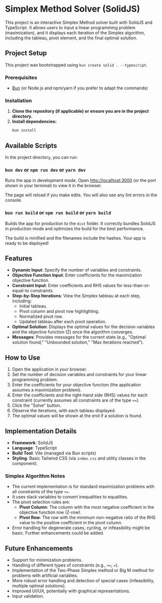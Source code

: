 # Simplex Method Solver (SolidJS)

This project is an interactive Simplex Method solver built with SolidJS and TypeScript. It allows users to input a linear programming problem (maximization), and it displays each iteration of the Simplex algorithm, including the tableau, pivot element, and the final optimal solution.

## Project Setup

This project was bootstrapped using `bun create solid . --typescript`.

### Prerequisites

- [Bun](https://bun.sh/) (or Node.js and npm/yarn if you prefer to adapt the commands)

### Installation

1.  **Clone the repository (if applicable) or ensure you are in the project directory.**
2.  **Install dependencies:**
    ```bash
    bun install
    ```

## Available Scripts

In the project directory, you can run:

### `bun dev` or `npm run dev` or `yarn dev`

Runs the app in development mode.
Open [http://localhost:3000](http://localhost:3000) (or the port shown in your terminal) to view it in the browser.

The page will reload if you make edits.
You will also see any lint errors in the console.

### `bun run build` or `npm run build` or `yarn build`

Builds the app for production to the `dist` folder.
It correctly bundles SolidJS in production mode and optimizes the build for the best performance.

The build is minified and the filenames include the hashes.
Your app is ready to be deployed!

## Features

-   **Dynamic Input**: Specify the number of variables and constraints.
-   **Objective Function Input**: Enter coefficients for the maximization objective function.
-   **Constraint Input**: Enter coefficients and RHS values for less-than-or-equal-to constraints.
-   **Step-by-Step Iterations**: View the Simplex tableau at each step, including:
    -   Initial tableau.
    -   Pivot column and pivot row highlighting.
    -   Normalized pivot row.
    -   Updated tableau after each pivot operation.
-   **Optimal Solution**: Displays the optimal values for the decision variables and the objective function (Z) once the algorithm converges.
-   **Messages**: Provides messages for the current state (e.g., "Optimal solution found," "Unbounded solution," "Max iterations reached").

## How to Use

1.  Open the application in your browser.
2.  Set the number of decision variables and constraints for your linear programming problem.
3.  Enter the coefficients for your objective function (the application assumes a maximization problem).
4.  Enter the coefficients and the right-hand side (RHS) values for each constraint (currently assumes all constraints are of the type `<=`).
5.  Click the "Solve" button.
6.  Observe the iterations, with each tableau displayed.
7.  The optimal values will be shown at the end if a solution is found.

## Implementation Details

-   **Framework**: SolidJS
-   **Language**: TypeScript
-   **Build Tool**: Vite (managed via Bun scripts)
-   **Styling**: Basic Tailwind CSS (via `index.css` and utility classes in the component).

### Simplex Algorithm Notes

-   The current implementation is for standard maximization problems with all constraints of the type `<=`.
-   It uses slack variables to convert inequalities to equalities.
-   The pivot selection rules are:
    -   **Pivot Column**: The column with the most negative coefficient in the objective function row (Z-row).
    -   **Pivot Row**: The row with the minimum non-negative ratio of the RHS value to the positive coefficient in the pivot column.
-   Error handling for degenerate cases, cycling, or infeasibility might be basic. Further enhancements could be added.

## Future Enhancements

-   Support for minimization problems.
-   Handling of different types of constraints (e.g., `>=`, `=`).
-   Implementation of the Two-Phase Simplex method or Big M method for problems with artificial variables.
-   More robust error handling and detection of special cases (infeasibility, multiple optimal solutions).
-   Improved UI/UX, potentially with graphical representations.
-   Input validation.
